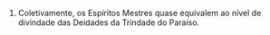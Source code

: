 ﻿1. Coletivamente, os Espíritos Mestres quase equivalem ao nível de divindade das Deidades da Trindade do Paraíso.